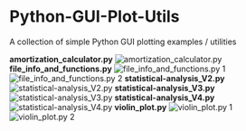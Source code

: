 # Python-GUI-Plot-Utils
A collection of simple Python GUI plotting examples / utilities

<b>amortization_calculator.py</b>
<img src="https://github.com/user-attachments/assets/0b433294-8aa8-4f1d-aaa2-c5a8f17c4c18" alt="amortization_calculator.py">
<b>file_info_and_functions.py</b>
<img src="https://github.com/user-attachments/assets/58793846-3b8f-436b-9133-ee3336eff4f0" alt="file_info_and_functions.py 1">
<img src="https://github.com/user-attachments/assets/db470eee-f987-4f1c-9320-b0c1a4eb42e5" alt="file_info_and_functions.py 2">
<b>statistical-analysis_V2.py</b>
<img src="https://github.com/user-attachments/assets/64ab327d-c075-4df6-b32a-8b8367c94147" alt="statistical-analysis_V2.py">
<b>statistical-analysis_V3.py</b>
<img src="https://github.com/user-attachments/assets/d5ac1ca7-641d-4771-bda2-07e22b1c7ce4" alt="statistical-analysis_V3.py">
<b>statistical-analysis_V4.py</b>
<img src="https://github.com/user-attachments/assets/aa4848d1-3b77-4ef9-b331-26bb0a9d7d12" alt="statistical-analysis_V4.py">
<b>violin_plot.py</b>
<img src="https://github.com/user-attachments/assets/a74152b3-9870-4f8c-b659-231961a73048" alt="violin_plot.py 1">
<img src="https://github.com/user-attachments/assets/384d2403-d56f-48ac-bec7-2e9cd9320519" alt="violin_plot.py 2">
